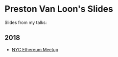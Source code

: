 # Preston Van Loon's Slides

Slides from my talks:

## 2018

- [NYC Ethereum Meetup](https://docs.google.com/presentation/d/191WKjw5LNWurZdNMPlwZkks5kgMbdh_x_caAK-P9VaU/edit?usp=sharing)
